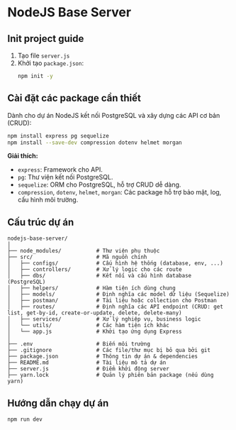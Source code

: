 # NodeJS Base Server

## Init project guide

1. Tạo file `server.js`
2. Khởi tạo `package.json`:
   ```bash
   npm init -y
   ```

## Cài đặt các package cần thiết

Dành cho dự án NodeJS kết nối PostgreSQL và xây dựng các API cơ bản (CRUD):

```bash
npm install express pg sequelize
npm install --save-dev compression dotenv helmet morgan
```

**Giải thích:**

- `express`: Framework cho API.
- `pg`: Thư viện kết nối PostgreSQL.
- `sequelize`: ORM cho PostgreSQL, hỗ trợ CRUD dễ dàng.
- `compression`, `dotenv`, `helmet`, `morgan`: Các package hỗ trợ bảo mật, log, cấu hình môi trường.

## Cấu trúc dự án

```
nodejs-base-server/
│
├── node_modules/           # Thư viện phụ thuộc
├── src/                    # Mã nguồn chính
│   ├── configs/            # Cấu hình hệ thống (database, env, ...)
│   ├── controllers/        # Xử lý logic cho các route
│   ├── dbs/                # Kết nối và cấu hình database (PostgreSQL)
│   ├── helpers/            # Hàm tiện ích dùng chung
│   ├── models/             # Định nghĩa các model dữ liệu (Sequelize)
│   ├── postman/            # Tài liệu hoặc collection cho Postman
│   ├── routes/             # Định nghĩa các API endpoint (CRUD: get list, get-by-id, create-or-update, delete, delete-many)
│   ├── services/           # Xử lý nghiệp vụ, business logic
│   └── utils/              # Các hàm tiện ích khác
│   └── app.js              # Khởi tạo ứng dụng Express
│
├── .env                    # Biến môi trường
├── .gitignore              # Các file/thư mục bị bỏ qua bởi git
├── package.json            # Thông tin dự án & dependencies
├── README.md               # Tài liệu mô tả dự án
├── server.js               # Điểm khởi động server
├── yarn.lock               # Quản lý phiên bản package (nếu dùng yarn)
```

## Hướng dẫn chạy dự án

```bash
npm run dev
```

